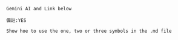 

`Gemini AI and Link below`

``備註:YES``

```Show hoe to use the one, two or three symbols in the .md file```

<!--

Warren Buffett
investflowers888@gmail.com

-->

<!--
https://gemini.google.com/app/a4f701ddf9c1568e?hl=zh-TW
-->




<!--
999
-->
